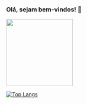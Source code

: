 ### Olá, sejam bem-vindos! 👋

<div>
  <a hrfe="https://github.com/YasminCozaciuc">
  <img height="180cm" src="https://github-readme-stats.vercel.app/api?username=YasminCozaciuc&show_icons=true&theme=tokyonight&include_all_commits=true&count_private=true"/>
</div>
  
 [![Top Langs](https://github-readme-stats.vercel.app/api/top-langs/?username=YasminCozaciuc&layout=compact&theme=tokyonight)](https://github.com/anuraghazra/github-readme-stats)

